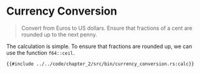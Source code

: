 # Currency Conversion

> Convert from Euros to US dollars.
> Ensure that fractions of a cent are rounded up to the next penny.

The calculation is simple. To ensure that fractions are rounded up, we can use
the function `f64::ceil`.

```rust,noplayground
{{#include ../../code/chapter_2/src/bin/currency_conversion.rs:calc}}
```
